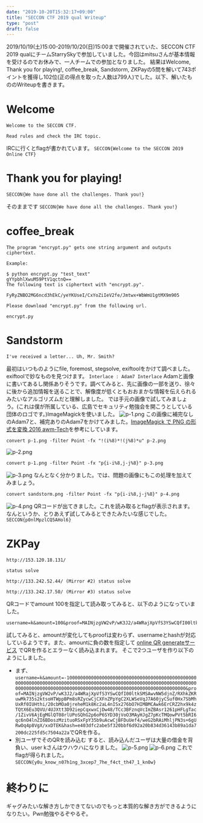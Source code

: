 ```yaml
---
date: "2019-10-20T15:32:17+09:00"
title: "SECCON CTF 2019 qual Writeup"
type: "post"
draft: false
---
```


2019/10/19(土)15:00-2019/10/20(日)15:00まで開催されていた、SECCON CTF 2019 qualにチームStarrySkyで参加していました。今回はmitsuさんが基本情報を受けるのでお休みで、一人チームでの参加となりました。
結果はWelcome, Thank you for playing!, coffee_break, Sandstorm, ZKPayの5問を解いて743ポイントを獲得し102位(正の得点を取った人数は799人)でした。以下、解いたもののWriteupを書きます。

# Welcome
```
Welcome to the SECCON CTF.

Read rules and check the IRC topic.
```
IRCに行くとflagが書かれています。
`SECCON{Welcome to the SECCON 2019 Online CTF}`

# Thank you for playing!
```
SECCON{We have done all the challenges. Thank you!}
```
そのままです
`SECCON{We have done all the challenges. Thank you!}`

# coffee_break
```
The program "encrypt.py" gets one string argument and outputs ciphertext.

Example:

$ python encrypt.py "test_text"
gYYpbhlXwuM59PtV1qctnQ==
The following text is ciphertext with "encrypt.py".

FyRyZNBO2MG6ncd3hEkC/yeYKUseI/CxYoZiIeV2fe/Jmtwx+WbWmU1gtMX9m905

Please download "encrypt.py" from the following url.

encrypt.py
```

# Sandstorm
```
I've received a letter... Uh, Mr. Smith?
```
最初はいつものようにfile, foremost, stegsolve, exiftoolをかけて調べました。
exiftoolで妙なものを見つけます。
`Interlace : Adam7 Interlace`
Adamと画像に書いてあるし関係ありそうです。調べてみると、先に画像の一部を送り、徐々に後から追加情報を送ることで、解像度が低くともおおまかな情報を伝えられるみたいなアルゴリズムだと理解しました。
では手元の画像で試してみましょう。(これは僕が所属している、広島でセキュリティ勉強会を開こうとしている団体のロゴです。)ImageMagickを使いました。
![p-1.png](./p-1.png)
この画像に補完なしのAdam7と、補完ありのAdam7をかけてみました。[ImageMagick で PNG の形式を変換 2016 awm-Tech](https://blog.awm.jp/2016/01/26/png/)を参考にしています。
```
convert p-1.png -filter Point -fx "!(i%8)*!(j%8)*u" p-2.png
```
![p-2.png](./p-2.png)
```
convert p-1.png -filter Point -fx "p{i-i%8,j-j%8}" p-3.png
```
![p-3.png](./p-3.png)
なんとなく分かりました。では、問題の画像にもこの処理を加えてみましょう。
```
convert sandstorm.png -filter Point -fx "p{i-i%8,j-j%8}" p-4.png
```
![p-4.png](./p-4.png)
QRコードが出てきました。これを読み取るとflagが表示されます。なんというか、とりあえず試してみるとできたみたいな感じでした。
`SECCON{p0nlMpzlCQ5AHol6}`

# ZKPay
```
http://153.120.18.131/

status solve

http://133.242.52.44/ (Mirror #2) status solve

http://133.242.17.50/ (Mirror #3) status solve
```
QRコードでamount 100を指定して読み取ってみると、以下のようになっていました。
```
username=k&amount=100&proof=MAINjzgVW2vP/wK3J2/a4WRajXpVfS3YSwCQfI00ltkSMSAwvNW5djnZ/RXhkZKRuwMk735s2ktsoHTWppBPm8sRZycwCjCXFnZPpYgC2XLWSeVqJ7A60jyCSuf0Hx7SbMhUxRf0IUHthi/20cbMOa0jreheM1k8Kc2aL4nISx276bO7HIMBMCAwk6ErCRZ2hx9k4zTQtX6Eu3QVU/4UJXtt3D92iepCqxwxCjDw48/TCc3BFznqVcImZBAsr1261pHFLgTac/1ZivV6AjEgMGlQT08rlUPoSQhG2p6oP6SYD30jVoO3MAyHJgZ7pKcTMQowPVt5bRI6qc6nO4lnZI6BDoszMzituoRSxFpY35b9uAcwCjBFDuUef4/weG2bRAiMhljPN3s+6gURwOq4p8VgX/xxDTEK&hash=e403dfc2abe5f320bbf6d92a20b834d36143b89a1da7200dc225fd5c7504a22a
```
試してみると、amountが変化してもproofは変わらず、usernameとhashが対応しているようです。また、amountに負の数を指定して [online QR generateサービス](https://www.the-qrcode-generator.com/) でQRを作るとエラーなく読み込まれます。
そこで2つユーザを作り以下のようにしました。
- まず、`username=k&amount=-1000000000000000000000000000000000000000000000000000000000000000000000000000000000000000000000000000000000000000000000000000000000000000000000000000000000000000000000000000000000&proof=MAINjzgVW2vP/wK3J2/a4WRajXpVfS3YSwCQfI00ltkSMSAwvNW5djnZ/RXhkZKRuwMk735s2ktsoHTWppBPm8sRZycwCjCXFnZPpYgC2XLWSeVqJ7A60jyCSuf0Hx7SbMhUxRf0IUHthi/20cbMOa0jreheM1k8Kc2aL4nISx276bO7HIMBMCAwk6ErCRZ2hx9k4zTQtX6Eu3QVU/4UJXtt3D92iepCqxwxCjDw48/TCc3BFznqVcImZBAsr1261pHFLgTac/1ZivV6AjEgMGlQT08rlUPoSQhG2p6oP6SYD30jVoO3MAyHJgZ7pKcTMQowPVt5bRI6qc6nO4lnZI6BDoszMzituoRSxFpY35b9uAcwCjBFDuUef4/weG2bRAiMhljPN3s+6gURwOq4p8VgX/xxDTEK&hash=e403dfc2abe5f320bbf6d92a20b834d36143b89a1da7200dc225fd5c7504a22a`でQRを作る。
- 別ユーザでそのQRを読み込む
すると、読み込んだユーザは大量の借金を背負い、user kさんはウハウハになりました。
![p-5.png](./p-5.png)
![p-6.png](./p-6.png)
これでflagが得られました。
`SECCON{y0u_know_n07h1ng_3xcep7_7he_f4ct_th47_1_kn0w}`

# 終わりに
ギャグみたいな解き方しかできてないのでもっと本質的な解き方ができるようになりたい。Pwn勉強やるぞやるぞ。